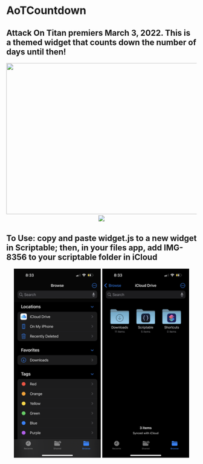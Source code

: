 # AoTCountdown
## Attack On Titan premiers March 3, 2022. This is a themed widget that counts down the number of days until then!

<p align="center">
  <img src="https://user-images.githubusercontent.com/104286127/213060929-f7feca9e-7a44-4a6d-9b83-c3381773140e.jpg" height=400 width = 700>
  <img src="/IMG-8367.PNG" height = 400>
</p>

## To Use: copy and paste widget.js to a new widget in Scriptable; then, in your files app, add IMG-8356 to your scriptable folder in iCloud

<p align="center">
  <img src="/IMG-8368.PNG" height=500>
  <img src="/IMG-8369.PNG" height = 500>
</p>
